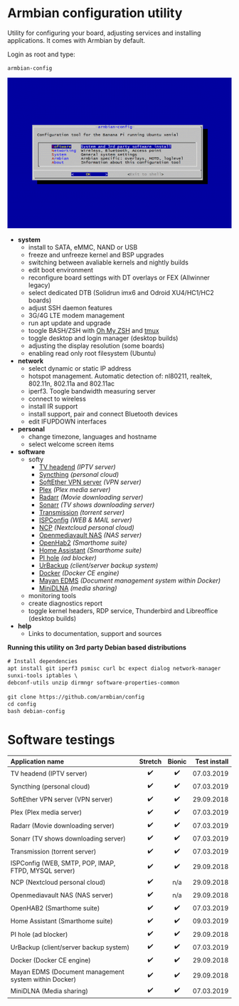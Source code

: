 # Armbian configuration utility

Utility for configuring your board, adjusting services and installing applications. It comes with Armbian by default.

Login as root and type:

	armbian-config

![](images/animated.gif)

- **system**
	- install to SATA, eMMC, NAND or USB
	- freeze and unfreeze kernel and BSP upgrades
	- switching between avaliable kernels and nightly builds
	- edit boot environment
	- reconfigure board settings with DT overlays or FEX (Allwinner legacy)
	- select dedicated DTB (Solidrun imx6 and Odroid XU4/HC1/HC2 boards)
	- adjust SSH daemon features
	- 3G/4G LTE modem management
	- run apt update and upgrade
	- toogle BASH/ZSH with [Oh My ZSH](https://ohmyz.sh/) and [tmux](https://en.wikipedia.org/wiki/Tmux)
	- toggle desktop and login manager (desktop builds)
	- adjusting the display resolution (some boards)
	- enabling read only root filesystem (Ubuntu)
- **network**
	- select dynamic or static IP address
	- hotspot management. Automatic detection of: nl80211, realtek, 802.11n, 802.11a and 802.11ac
	- iperf3. Toogle bandwidth measuring server
	- connect to wireless
	- install IR support
	- install support, pair and connect Bluetooth devices
	- edit IFUPDOWN interfaces
- **personal**
	- change timezone, languages and hostname
	- select welcome screen items
- **software**
	- softy
		- [TV headend](https://tvheadend.org/) *(IPTV server)*
		- [Syncthing](https://syncthing.net/) *(personal cloud)*
		- [SoftEther VPN server](https://www.softether.org/) *(VPN server)*
		- [Plex](https://www.plex.tv/) *(Plex media server)*
		- [Radarr](https://radarr.video/) *(Movie downloading server)*
		- [Sonarr](https://sonarr.tv/) *(TV shows downloading server)*
		- [Transmission](https://transmissionbt.com/) *(torrent server)*
		- [ISPConfig](https://www.ispconfig.org/) *(WEB & MAIL server)*
		- [NCP](https://nextcloudpi.com) *(Nextcloud personal cloud)*
		- [Openmediavault NAS](http://www.openmediavault.org/) *(NAS server)*
		- [OpenHab2](https://www.openhab.org) *(Smarthome suite)*
		- [Home Assistant](https://www.home-assistant.io/hassio/) *(Smarthome suite)*
		- [PI hole](https://pi-hole.net) *(ad blocker)*
		- [UrBackup](https://www.urbackup.org/) *(client/server backup system)*
		- [Docker](https://www.docker.com) *(Docker CE engine)*
		- [Mayan EDMS](https://www.mayan-edms.com/) *(Document management system within Docker)*
		- [MiniDLNA](http://minidlna.sourceforge.net/) *(media sharing)*
	- monitoring tools
	- create diagnostics report
	- toggle kernel headers, RDP service, Thunderbird and Libreoffice (desktop builds)
- **help**
	- Links to documentation, support and sources

**Running this utility on 3rd party Debian based distributions**

	# Install dependencies
	apt install git iperf3 psmisc curl bc expect dialog network-manager sunxi-tools iptables \
	debconf-utils unzip dirmngr software-properties-common

	git clone https://github.com/armbian/config
	cd config
	bash debian-config

# Software testings

|Application name|Stretch|Bionic|Test install|
|:--|:--:|:--:|--:|
|TV headend (IPTV server)|:heavy_check_mark:|:heavy_check_mark:|07.03.2019|
|Syncthing (personal cloud)|:heavy_check_mark:|:heavy_check_mark:|07.03.2019|
|SoftEther VPN server (VPN server)|:heavy_check_mark:|:heavy_check_mark:|29.09.2018|
|Plex (Plex media server)|:heavy_check_mark:|:heavy_check_mark:|07.03.2019|
|Radarr (Movie downloading server)|:heavy_check_mark:|:heavy_check_mark:|07.03.2019|
|Sonarr (TV shows downloading server)|:heavy_check_mark:|:heavy_check_mark:|07.03.2019|
|Transmission (torrent server)|:heavy_check_mark:|:heavy_check_mark:|07.03.2019|
|ISPConfig (WEB, SMTP, POP, IMAP, FTPD, MYSQL server)|:heavy_check_mark:|:heavy_check_mark:|29.09.2018|
|NCP (Nextcloud personal cloud)|:heavy_check_mark:|n/a|29.09.2018|
|Openmediavault NAS (NAS server)|:heavy_check_mark:|n/a|29.09.2018|
|OpenHAB2 (Smarthome suite)|:heavy_check_mark:|:heavy_check_mark:|07.03.2019|
|Home Assistant (Smarthome suite)|:heavy_check_mark:|:heavy_check_mark:|09.03.2019|
|PI hole (ad blocker)|:heavy_check_mark:|:heavy_check_mark:|29.09.2018|
|UrBackup (client/server backup system)|:heavy_check_mark:|:heavy_check_mark:|07.03.2019|
|Docker (Docker CE engine)|:heavy_check_mark:|:heavy_check_mark:|29.09.2018|
|Mayan EDMS (Document management system within Docker)|:heavy_check_mark:|:heavy_check_mark:|29.09.2018|
|MiniDLNA (Media sharing)|:heavy_check_mark:|:heavy_check_mark:|07.03.2019|
